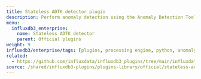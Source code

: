 ```yaml
---
title: Stateless ADTK detector plugin
description: Perform anomaly detection using the Anomaly Detection Toolkit (ADTK) without maintaining state.
menu:
  influxdb3_enterprise:
    name: Stateless ADTK detector
    parent: Official plugins
weight: 9
influxdb3/enterprise/tags: [plugins, processing engine, python, anomaly-detection, adtk, stateless]
related:
  - https://github.com/influxdata/influxdb3_plugins/tree/main/influxdata/stateless_adtk_detector, Stateless ADTK detector plugin on GitHub
source: /shared/influxdb3-plugins/plugins-library/official/stateless-adtk-detector.md
---
```


<!-- //SOURCE - content/shared/influxdb3-plugins/plugins-library/official/stateless-adtk-detector.md -->